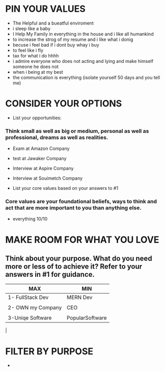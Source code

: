 # PIN YOUR VALUES

* The Helpful and a bueatful  enviroment
* i sleep like a baby 
* I Help My Family in everything in the house and i like all humankind
* to increase the strog of my resume and i like what i donig
* becuse i feel bad if i dont buy whay i buy 
* to feel like i fly 
* tax for what i do hhhh
* i admire everyone who does not acting and lying and make himself someone he does not 
* when i being at my best 
* the communication is everything (isolate yourself 50 days and you tell me)


# CONSIDER YOUR OPTIONS
* List your opportunities:
### Think small as well as big or medium, personal as well as professional, dreams as well as realities. 
  * Exam at Amazon Company 
  * test at Jawaker Company 
  * Interview at Aspire Company
  * Interview at Souimetch Company


  
* List your core values based on your answers to #1
### Core values are your foundational beliefs, ways to think and act that are more important to you than anything else. 
* everything 10/10

# MAKE ROOM FOR WHAT YOU LOVE

## Think about your purpose. What do you need more or less of to achieve it? Refer to your answers in #1 for guidance.


| MAX               |  MIN                    |
|-----------------------------------|------------------------------  |
| 1- FullStack Dev                 | MERN Dev                               |
|                                   |                                |
| 2- OWN my Company                   | CEO                              |
|                                   |                                |
| 3-Uniqe Software | PopularSoftware                               |
|                                   


# FILTER BY PURPOSE
*